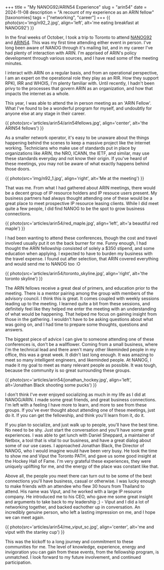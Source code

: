 +++
title = "My NANOG92/ARIN54 Experience"
slug = "arin54"
date = 2024-11-08
description = "A recount of my experience as an ARIN fellow"
[taxonomies]
tags = ["networking", "career"]
+++
{{ photo(src='img/n92_2.jpg', align='left', alt='me eating breakfast at NANOG92') }}

In the final weeks of October, I took a trip to Toronto to attend [NANOG92](https://nanog.org/events/nanog-92) and [ARIN54](https://arin.net/arin54). This was my first time attending either event in person. I've long been aware of NANOG through it's mailing list, and in my career I've had plenty of interaction with ARIN. I'm apprised of ARIN's policy development through various sources, and I have read some of the meeting minutes.

I interact with ARIN on a regular basis, and from an operational perspective, I am an expert on the operational role they play as an RIR. How they support RPKI, IRR and WHOIS, I'm plenty familiar with. Until recently, I hadn't been privy to the processes that govern ARIN as an organization, and how that impacts the internet as a whole.

This year, I was able to attend the in person meeting as an 'ARIN Fellow'. What I've found to be a wonderful program for myself, and undoubtly for anyone else at any stage in their career.

{{ photo(src='articles/arin54/arin54fellows.jpg', align='center', alt='the ARIN54 fellows') }}

As a smaller network operator, it's easy to be unaware about the things happening behind the scenes to keep a massive project like the internet working. Technicians who make use of standards put in place by organizations like ARIN, the NRO, ICANN, the IETF, and similar, may use these standards everyday and not know their origin. If you've heard of these meetings, you may not be aware of what exactly happens behind those doors.

{{ photo(src='img/n92_1.jpg', align='right', alt='Me at the meeting') }}

That was me. From what I had gathered about ARIN meetings, there would be a decent group of IP resource holders and IP resouce users present. My business partners had always thought attending one of these would be a great place to meet prospective IP resource leasing clients. While I did meet quite a few people, I did find NANOG to be the spot to grow business connections.

{{ photo(src='articles/arin54/red_maple.jpg', align='left', alt='a beautiful red maple') }}

I had been wanting to attend these conferences, though the cost and travel involved usually put it on the back burner for me. Funny enough, I had thought the ARIN fellowship consisted of solely a $350 stipend, and some education when applying. I expected to have to burden my business with the travel expense. I found out after selection, that ARIN covered everything and would send me to NANOG too :O

{{ photo(src='articles/arin54/toronto_skyline.jpg', align='right', alt='the toronto skyline') }}

The ARIN fellows receive a great deal of primers, and education prior to the meeting. There is a mentor pairing among the group with members of the advisory council. I think this is great. It comes coupled with weekly sessions leading up to the meeting. I learned quite a bit from these sessions, and definitely feel like they helped me enter the meeting with an understanding of what would be happening. That helped me focus on gaining insight from those in the gathering. I wouldn't have to be asking questions about what was going on, and I had time to prepare some thoughts, questions and answers.

The biggest piece of advice I can give to someone attending one of these conferences is, don't be a wallflower. Coming from a small business, where I'm the technical lead and there aren't many other likeminded people in my office, this was a great week. It didn't last long enough. It was amazing to meet so many intelligent engineers, and likeminded people. At NANOG, I made it my goal to meet as many relevant people as possible. It was tough, because the community is so great surrounding these groups.

{{ photo(src='articles/arin54/jonathan_hockey.jpg', align='left', alt='Jonathan Black shooting some pucks') }}

I don't think I've ever enjoyed socializing as much in my life as I did at NANOG/ARIN. I made some great friends, and great business connections. I'm left with a feeling I have more to learn, and more to see from these groups. If you've ever thought about attending one of these meetings, just do it. If you can get the fellowship, and think you'll learn from it, do it.

If you plan to socialize, and just walk up to people, you'll have the best time. No need to be shy. Just start the conversation and you'll have some great experiences. I was able to get lunch with Daniel Sheppard, a maintainer of Netbox, a tool that is vital to our business, and have a great dialog about some of our use cases. I approached Jonathan Black, the Director of NANOG, who I would imagine would have been very busy. He took the time to show me and Viput the Toronto PATH, and gave us some good insight at the Hockey Hall of Fame. I'm very grateful these experiences, they were uniquely uplifting for me, and the energy of the place was constant like that.


Above all, the people you meet there can turn out to be some of the best connections you'll have business, casual or otherwise. I was lucky enough to make friends with an attendee who flew 30 hours from Thailand to attend. His name was Viput, and he worked with a large IP resource company. He introduced me to his CEO, who gave me some great insight and arguments to take back to my leadership ;) - Viput and I did a lot of networking together, and backed eachother up in conversation. An incredibly genuine person, who left a lasting impression on me, and I hope we can meet again.

{{ photo(src='articles/arin54/me_viput_sc.jpg', align='center', alt='me and viput with the stanley cup') }}

This was the kickoff to a long journey and commitment to these communities for me. The level of knowledge, experience, energy and invigoration you can gain from these events, from the fellowship program, is unmatched. I look forward to my future involvement, and continued participation.
